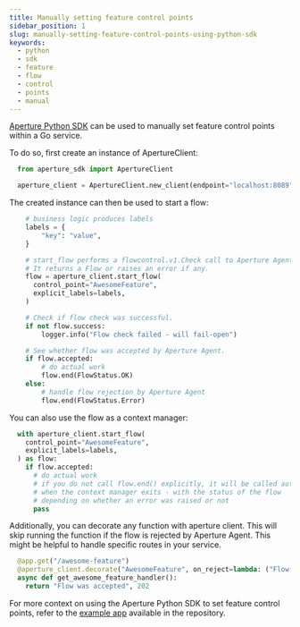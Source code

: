```yaml
---
title: Manually setting feature control points
sidebar_position: 1
slug: manually-setting-feature-control-points-using-python-sdk
keywords:
  - python
  - sdk
  - feature
  - flow
  - control
  - points
  - manual
---
```


[Aperture Python SDK][pythonsdk] can be used to manually set feature control
points within a Go service.

To do so, first create an instance of ApertureClient:

```python
  from aperture_sdk import ApertureClient

  aperture_client = ApertureClient.new_client(endpoint="localhost:8089", check_timeout=timedelta(seconds=200))
```

The created instance can then be used to start a flow:

```python
    # business logic produces labels
    labels = {
        "key": "value",
    }

    # start_flow performs a flowcontrol.v1.Check call to Aperture Agent.
    # It returns a Flow or raises an error if any.
    flow = aperture_client.start_flow(
      control_point="AwesomeFeature",
      explicit_labels=labels,
    )

    # Check if flow check was successful.
    if not flow.success:
        logger.info("Flow check failed - will fail-open")

    # See whether flow was accepted by Aperture Agent.
    if flow.accepted:
        # do actual work
        flow.end(FlowStatus.OK)
    else:
        # handle flow rejection by Aperture Agent
        flow.end(FlowStatus.Error)
```

You can also use the flow as a context manager:

```python
  with aperture_client.start_flow(
    control_point="AwesomeFeature",
    explicit_labels=labels,
  ) as flow:
    if flow.accepted:
      # do actual work
      # if you do not call flow.end() explicitly, it will be called automatically
      # when the context manager exits - with the status of the flow
      # depending on whether an error was raised or not
      pass
```

Additionally, you can decorate any function with aperture client. This will skip
running the function if the flow is rejected by Aperture Agent. This might be
helpful to handle specific routes in your service.

```python
  @app.get("/awesome-feature")
  @aperture_client.decorate("AwesomeFeature", on_reject=lambda: ("Flow was rejected", 503))
  async def get_awesome_feature_handler():
    return "Flow was accepted", 202
```

For more context on using the Aperture Python SDK to set feature control points,
refer to the [example app][example] available in the repository.

<!--- TODO: Change to pypi package once it is published. --->

[pythonsdk]: https://github.com/fluxninja/aperture/tree/main/sdks/aperture-py
[example]:
  https://github.com/fluxninja/aperture/tree/main/sdks/aperture-py/example
